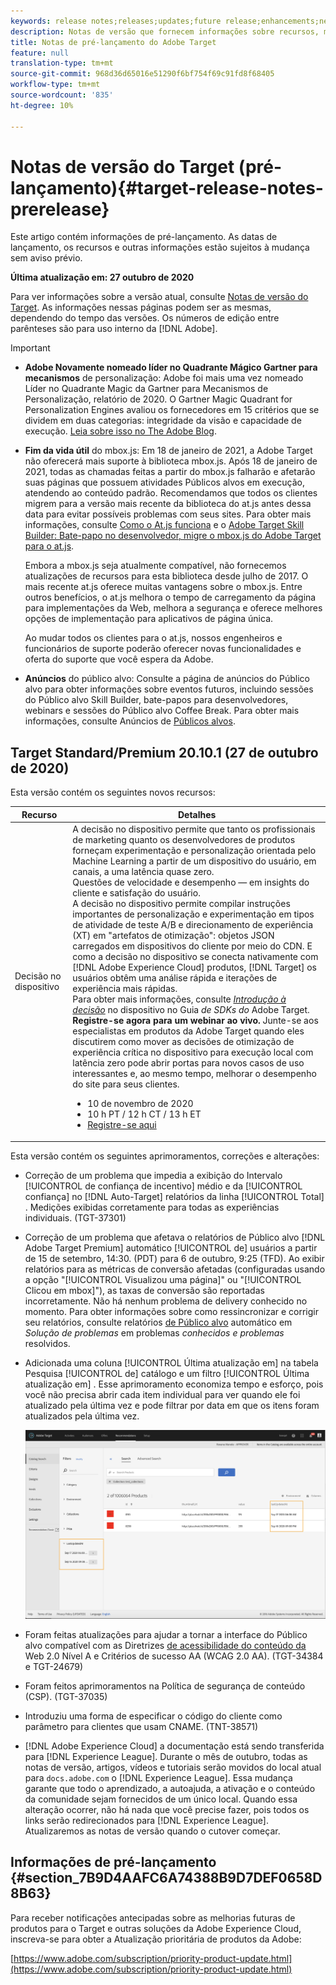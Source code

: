 ```yaml
---
keywords: release notes;releases;updates;future release;enhancements;new features;fixes;updates
description: Notas de versão que fornecem informações sobre recursos, melhorias e correções para as versões mais recentes ou futuras da DNL Adobe Target.
title: Notas de pré-lançamento do Adobe Target
feature: null
translation-type: tm+mt
source-git-commit: 968d36d65016e51290f6bf754f69c91fd8f68405
workflow-type: tm+mt
source-wordcount: '835'
ht-degree: 10%

---
```



# Notas de versão do Target (pré-lançamento){#target-release-notes-prerelease}

Este artigo contém informações de pré-lançamento. As datas de lançamento, os recursos e outras informações estão sujeitos à mudança sem aviso prévio.

**Última atualização em: 27 outubro de 2020**

Para ver informações sobre a versão atual, consulte [Notas de versão do Target](release-notes.md). As informações nessas páginas podem ser as mesmas, dependendo do tempo das versões. Os números de edição entre parênteses são para uso interno da [!DNL Adobe].

>[!IMPORTANT]
>
>* **Adobe Novamente nomeado líder no Quadrante Mágico Gartner para mecanismos** de personalização: Adobe foi mais uma vez nomeado Líder no Quadrante Magic da Gartner para Mecanismos de Personalização, relatório de 2020. O Gartner Magic Quadrant for Personalization Engines avaliou os fornecedores em 15 critérios que se dividem em duas categorias: integridade da visão e capacidade de execução. [Leia sobre isso no The Adobe Blog](https://theblog.adobe.com/adobe-again-named-leader-in-gartner-magic-quadrant-for-personalization-engines/).
   >
   >
* **Fim da vida útil** do mbox.js: Em 18 de janeiro de 2021, a Adobe Target não oferecerá mais suporte à biblioteca mbox.js. Após 18 de janeiro de 2021, todas as chamadas feitas a partir do mbox.js falharão e afetarão suas páginas que possuem atividades Públicos alvos em execução, atendendo ao conteúdo padrão. Recomendamos que todos os clientes migrem para a versão mais recente da biblioteca do at.js antes dessa data para evitar possíveis problemas com seus sites. Para obter mais informações, consulte [Como o At.js funciona](/help/c-implementing-target/c-implementing-target-for-client-side-web/c-how-atjs-works/how-atjs-works.md) e o [Adobe Target Skill Builder: Bate-papo no desenvolvedor, migre o mbox.js do Adobe Target para o at.js](https://seminars.adobeconnect.com/ptdo6mfo6qn6/?proto=true).
   >
   >   
   Embora a mbox.js seja atualmente compatível, não fornecemos atualizações de recursos para esta biblioteca desde julho de 2017. O mais recente at.js oferece muitas vantagens sobre o mbox.js. Entre outros benefícios, o at.js melhora o tempo de carregamento da página para implementações da Web, melhora a segurança e oferece melhores opções de implementação para aplicativos de página única.
   >
   >   
   Ao mudar todos os clientes para o at.js, nossos engenheiros e funcionários de suporte poderão oferecer novas funcionalidades e oferta do suporte que você espera da Adobe.
   >
   >
* **Anúncios** do público alvo: Consulte a página de anúncios do Público alvo para obter informações sobre eventos futuros, incluindo sessões do Público alvo Skill Builder, bate-papos para desenvolvedores, webinars e sessões do Público alvo Coffee Break. Para obter mais informações, consulte Anúncios de [Públicos alvos](/help/r-release-notes/target-announcements.md).


## Target Standard/Premium 20.10.1 (27 de outubro de 2020)

Esta versão contém os seguintes novos recursos:

| Recurso | Detalhes |
| --- | --- |
| Decisão no dispositivo | A decisão no dispositivo permite que tanto os profissionais de marketing quanto os desenvolvedores de produtos forneçam experimentação e personalização orientada pelo Machine Learning a partir de um dispositivo do usuário, em canais, a uma latência quase zero.<br>Questões de velocidade e desempenho — em insights do cliente e satisfação do usuário.<br>A decisão no dispositivo permite compilar instruções importantes de personalização e experimentação em tipos de atividade de teste A/B e direcionamento de experiência (XT) em &quot;artefatos de otimização&quot;: objetos JSON carregados em dispositivos do cliente por meio do CDN. E como a decisão no dispositivo se conecta nativamente com [!DNL Adobe Experience Cloud] produtos, [!DNL Target] os usuários obtêm uma análise rápida e iterações de experiência mais rápidas.<br>Para obter mais informações, consulte *[Introdução à decisão](https://adobetarget-sdks.gitbook.io/docs/on-device-decisioning/introduction-to-on-device-decisioning)* no dispositivo no Guia *de SDKs do* Adobe Target.<br>**Registre-se agora para um webinar ao vivo.** Junte-se aos especialistas em produtos da Adobe Target quando eles discutirem como mover as decisões de otimização de experiência crítica no dispositivo para execução local com latência zero pode abrir portas para novos casos de uso interessantes e, ao mesmo tempo, melhorar o desempenho do site para seus clientes.<ul><li>10 de novembro de 2020</li><li>10 h PT / 12 h CT / 13 h ET</li><li>[Registre-se aqui](https://www.adobeeventsonline.com/Target/2020/OnDeviceDecisions/invite.html)</li></ul> |

Esta versão contém os seguintes aprimoramentos, correções e alterações:

* Correção de um problema que impedia a exibição do Intervalo [!UICONTROL de confiança de incentivo] médio e da [!UICONTROL confiança] no [!DNL Auto-Target] relatórios da linha [!UICONTROL Total] . Medições exibidas corretamente para todas as experiências individuais. (TGT-37301)
* Correção de um problema que afetava o relatórios de Público alvo [!DNL Adobe Target Premium] automático [!UICONTROL de] usuários a partir de 15 de setembro, 14:30. (PDT) para 6 de outubro, 9:25 (TFD). Ao exibir relatórios para as métricas de conversão afetadas (configuradas usando a opção &quot;[!UICONTROL Visualizou uma página]&quot; ou &quot;[!UICONTROL Clicou em mbox]&quot;), as taxas de conversão são reportadas incorretamente. Não há nenhum problema de delivery conhecido no momento. Para obter informações sobre como ressincronizar e corrigir seu relatórios, consulte relatórios [de Público alvo](/help/r-release-notes/known-issues-resolved-issues.md#at-metrics) automático em *Solução de problemas* em problemas *conhecidos e problemas* resolvidos.
* Adicionada uma coluna [!UICONTROL Última atualização em] na tabela Pesquisa [!UICONTROL de] catálogo e um filtro [!UICONTROL Última atualização em] . Esse aprimoramento economiza tempo e esforço, pois você não precisa abrir cada item individual para ver quando ele foi atualizado pela última vez e pode filtrar por data em que os itens foram atualizados pela última vez.

   ![Última atualização na ilustração da coluna e do filtro](/help/r-release-notes/assets/column-and-filter.png)

* Foram feitas atualizações para ajudar a tornar a interface do Público alvo compatível com as Diretrizes [de acessibilidade do conteúdo da](https://www.w3.org/WAI/standards-guidelines/wcag/) Web 2.0 Nível A e Critérios de sucesso AA (WCAG 2.0 AA). (TGT-34384 e TGT-24679)
* Foram feitos aprimoramentos na Política de segurança de conteúdo (CSP). (TGT-37035)
* Introduziu uma forma de especificar o código do cliente como parâmetro para clientes que usam CNAME. (TNT-38571)
* [!DNL Adobe Experience Cloud] a documentação está sendo transferida para [!DNL Experience League]. Durante o mês de outubro, todas as notas de versão, artigos, vídeos e tutoriais serão movidos do local atual para `docs.adobe.com` o [!DNL Experience League]. Essa mudança garante que todo o aprendizado, a autoajuda, a ativação e o conteúdo da comunidade sejam fornecidos de um único local. Quando essa alteração ocorrer, não há nada que você precise fazer, pois todos os links serão redirecionados para [!DNL Experience League]. Atualizaremos as notas de versão quando o cutover começar.

## Informações de pré-lançamento {#section_7B9D4AAFC6A74388B9D7DEF0658D8B63}

Para receber notificações antecipadas sobre as melhorias futuras de produtos para o Target e outras soluções da Adobe Experience Cloud, inscreva-se para obter a Atualização prioritária de produtos da Adobe:

[https://www.adobe.com/subscription/priority-product-update.html](https://www.adobe.com/subscription/priority-product-update.html)
